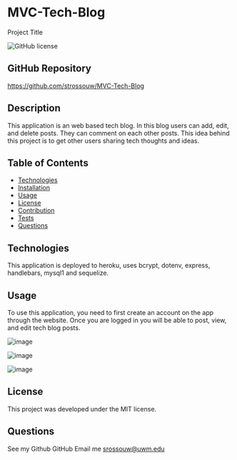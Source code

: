 # MVC-Tech-Blog
Project Title

 ![GitHub license](https://img.shields.io/badge/license-MIT-blue.svg)

##  GitHub Repository
https://github.com/strossouw/MVC-Tech-Blog

##  Description
This application is an web based tech blog. In this blog users can add, edit, and delete posts. They can comment on each other posts. This idea behind this project is to get other users sharing tech thoughts and ideas. 

##  Table of Contents
* [Technologies](#technologies)
* [Installation](#installation)
* [Usage](#usage)
* [License](#license)
* [Contribution](#contributing)
* [Tests](#tests)
* [Questions](#questions)
  
## Technologies
This application is deployed to heroku, uses bcrypt, dotenv, express, handlebars, mysql1 and sequelize.

## Usage
To use this application, you need to first create an account on the app through the website. Once you are logged in you will be able to post, view, and edit tech blog posts. 

![image](https://user-images.githubusercontent.com/105831699/191662505-7af12884-118a-430e-94aa-ddacfa22741d.png)

![image](https://user-images.githubusercontent.com/105831699/191662589-15b9642f-5eab-4c79-910b-14bde335baab.png)

![image](https://user-images.githubusercontent.com/105831699/191662626-4785208d-2984-4f8d-a99e-8b43798ee9af.png)



## License
This project was developed under the MIT license.



## Questions  
See my Github GitHub
Email me srossouw@uwm.edu
